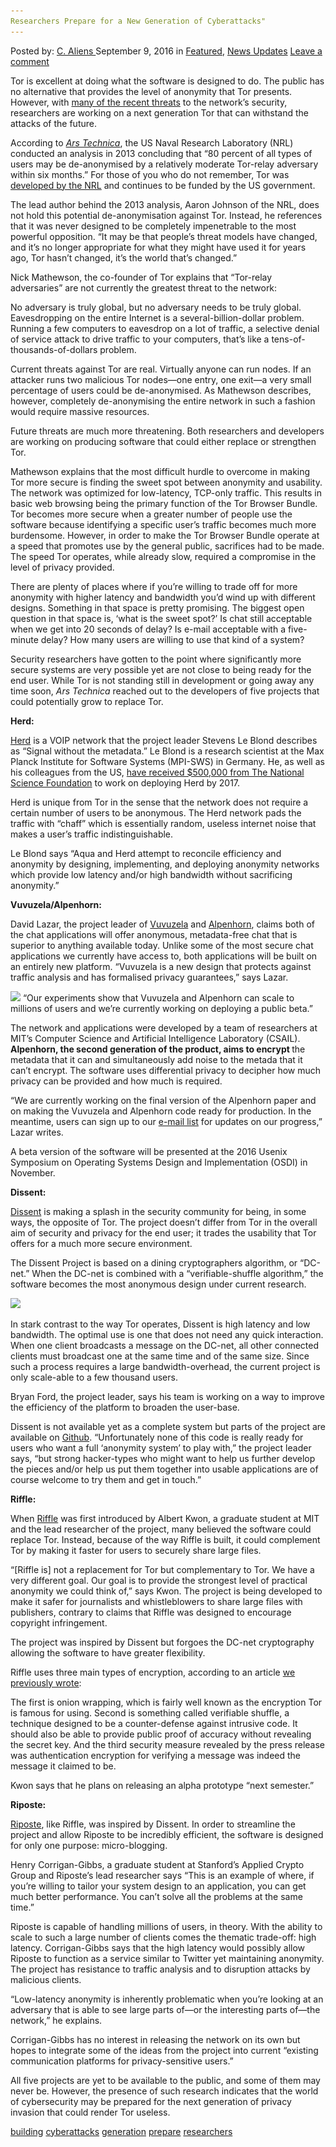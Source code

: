 ```yaml
---
Researchers Prepare for a New Generation of Cyberattacks"
---
```

<article class="post-listing post-15378 post type-post status-publish format-standard has-post-thumbnail hentry  tag-building tag-cyberattacks tag-generation tag-prepare tag-researchers 
    <div class="post-inner">
        <span>Posted by: <a href="https://www.deepdotweb.com/author/caliens/" title="">C. Aliens </a></span>
    <span>September 9, 2016</span>
    <span>in <a href="https://www.deepdotweb.com/category/deepdot-news/" rel="category tag">Featured</a>, <a href="https://www.deepdotweb.com/category/news-updates/" rel="category tag">News Updates</a></span>
    <span><a href="https://www.deepdotweb.com/2016/09/09/researchers-prepare-new-generation-cyberattacks/#respond">Leave a comment</a></span>
    </p>
    <div class="clear"></div>
    <div class="entry">
    <p>Tor is excellent at doing what the software is designed to do. The public has no alternative that provides the level of anonymity that Tor presents. However, with <a href="https://www.deepdotweb.com/2016/07/07/researchers-found-over-100-snooping-tor-hsdir-relays/">many of the recent threats</a> to the network’s security, researchers are working on a next generation Tor that can withstand the attacks of the future.</p>
    <p>According to <a href="http://arstechnica.co.uk/security/2016/08/building-a-new-tor-that-withstands-next-generation-state-surveillance/"><em>Ars Technica</em></a>, the US Naval Research Laboratory (NRL) conducted an analysis in 2013 concluding that &#8220;80 percent of all types of users may be de-anonymised by a relatively moderate Tor-relay adversary within six months.&#8221; For those of you who do not remember, Tor was<a href="https://pando.com/2014/07/16/tor-spooks/"> developed by the NRL</a> and continues to be funded by the US government.</p>
    <p>The lead author behind the 2013 analysis, Aaron Johnson of the NRL, does not hold this potential de-anonymisation against Tor. Instead, he references that it was never designed to be completely impenetrable to the most powerful opposition. “It may be that people&#8217;s threat models have changed, and it&#8217;s no longer appropriate for what they might have used it for years ago, Tor hasn&#8217;t changed, it&#8217;s the world that&#8217;s changed.”</p>
    <p>Nick Mathewson, the co-founder of Tor explains that “Tor-relay adversaries” are not currently the greatest threat to the network:</p>
    <p>No adversary is truly global, but no adversary needs to be truly global. Eavesdropping on the entire Internet is a several-billion-dollar problem. Running a few computers to eavesdrop on a lot of traffic, a selective denial of service attack to drive traffic to your computers, that&#8217;s like a tens-of-thousands-of-dollars problem.</p>
    <p>Current threats against Tor are real. Virtually anyone can run nodes. If an attacker runs two malicious Tor nodes—one entry, one exit—a very small percentage of users could be de-anonymised. As Mathewson describes, however, completely de-anonymising the entire network in such a fashion would require massive resources.</p>
    <p>Future threats are much more threatening. Both researchers and developers are working on producing software that could either replace or strengthen Tor.</p>
    <p>Mathewson explains that the most difficult hurdle to overcome in making Tor more secure is finding the sweet spot between anonymity and usability. The network was optimized for low-latency, TCP-only traffic. This results in basic web browsing being the primary function of the Tor Browser Bundle. Tor becomes more secure when a greater number of people use the software because identifying a specific user’s traffic becomes much more burdensome. However, in order to make the Tor Browser Bundle operate at a speed that promotes use by the general public, sacrifices had to be made. The speed Tor operates, while already slow, required a compromise in the level of privacy provided.</p>
    <p>There are plenty of places where if you&#8217;re willing to trade off for more anonymity with higher latency and bandwidth you&#8217;d wind up with different designs. Something in that space is pretty promising. The biggest open question in that space is, &#8216;what is the sweet spot?&#8217; Is chat still acceptable when we get into 20 seconds of delay? Is e-mail acceptable with a five-minute delay? How many users are willing to use that kind of a system?</p>
    <p>Security researchers have gotten to the point where significantly more secure systems are very possible yet are not close to being ready for the end user. While Tor is not standing still in development or going away any time soon, <em>Ars Technica</em> reached out to the developers of five projects that could potentially grow to replace Tor.</p>
    <p><strong>Herd:</strong></p>
    <p><a href="https://www.mpi-sws.org/~stevens/pubs/sigcomm15.pdf">Herd</a> is a VOIP network that the project leader Stevens Le Blond describes as &#8220;Signal without the metadata.” Le Blond is a research scientist at the Max Planck Institute for Software Systems (MPI-SWS) in Germany. He, as well as his colleagues from the US, <a href="https://nsf.gov/awardsearch/showAward?AWD_ID=1618955&amp;HistoricalAwards=false">have received $500,000 from The National Science Foundation</a> to work on deploying Herd by 2017.</p>
    <p>Herd is unique from Tor in the sense that the network does not require a certain number of users to be anonymous. The Herd network pads the traffic with “chaff” which is essentially random, useless internet noise that makes a user’s traffic indistinguishable.</p>
    <p>Le Blond says &#8220;Aqua and Herd attempt to reconcile efficiency and anonymity by designing, implementing, and deploying anonymity networks which provide low latency and/or high bandwidth without sacrificing anonymity.&#8221;</p>
    <p><strong>Vuvuzela/Alpenhorn:</strong></p>
    <p>David Lazar, the project leader of <a href="https://vuvuzela.io/">Vuvuzela</a> and <a href="https://vuvuzela.io/alpenhorn_intro.pdf">Alpenhorn</a>, claims both of the chat applications will offer anonymous, metadata-free chat that is superior to anything available today. Unlike some of the most secure chat applications we currently have access to, both applications will be built on an entirely new platform. &#8220;Vuvuzela is a new design that protects against traffic analysis and has formalised privacy guarantees,” says Lazar.</p>
    <p><img class="wp-image-15379 aligncenter" src="/imgs/2016/09/word-image-15.png" srcset="/imgs/2016/09/word-image-15.png 640w, /imgs/2016/09/word-image-15-300x211.png 300w" sizes="(max-width: 640px) 100vw, 640px"/> &#8220;Our experiments show that Vuvuzela and Alpenhorn can scale to millions of users and we&#8217;re currently working on deploying a public beta.&#8221;</p>
    <p>The network and applications were developed by a team of researchers at MIT&#8217;s Computer Science and Artificial Intelligence Laboratory (CSAIL). <strong>Alpenhorn, the second generation of the product, aims to encrypt </strong>the metadata that it can and simultaneously add noise to the metada that it can’t encrypt. The software uses differential privacy to decipher how much privacy can be provided and how much is required.</p>
    <p>&#8220;We are currently working on the final version of the Alpenhorn paper and on making the Vuvuzela and Alpenhorn code ready for production. In the meantime, users can sign up to our <a href="https://vuvuzela.io/">e-mail list</a> for updates on our progress,” Lazar writes.</p>
    <p>A beta version of the software will be presented at the 2016 Usenix Symposium on Operating Systems Design and Implementation (OSDI) in November.</p>
    <p><strong>Dissent:</strong></p>
    <p><a href="http://dedis.cs.yale.edu/dissent/">Dissent</a> is making a splash in the security community for being, in some ways, the opposite of Tor. The project doesn’t differ from Tor in the overall aim of security and privacy for the end user; it trades the usability that Tor offers for a much more secure environment.</p>
    <p>The Dissent Project is based on a dining cryptographers algorithm, or &#8220;DC-net.&#8221; When the DC-net is combined with a “verifiable-shuffle algorithm,” the software becomes the most anonymous design under current research.</p>
    <p><strong><img class="wp-image-15380" src="/imgs/2016/09/word-image-16.png" srcset="/imgs/2016/09/word-image-16.png 1772w, /imgs/2016/09/word-image-16-300x91.png 300w, /imgs/2016/09/word-image-16-1024x312.png 1024w" sizes="(max-width: 1772px) 100vw, 1772px"/></strong></p>
    <p>In stark contrast to the way Tor operates, Dissent is high latency and low bandwidth. The optimal use is one that does not need any quick interaction. When one client broadcasts a message on the DC-net, all other connected clients must broadcast one at the same time and of the same size. Since such a process requires a large bandwidth-overhead, the current project is only scale-able to a few thousand users.</p>
    <p>Bryan Ford, the project leader, says his team is working on a way to improve the efficiency of the platform to broaden the user-base.</p>
    <p>Dissent is not available yet as a complete system but parts of the project are available on <a href="https://github.com/DeDiS/Dissent">Github</a>. &#8220;Unfortunately none of this code is really ready for users who want a full ‘anonymity system’ to play with,&#8221; the project leader says, &#8220;but strong hacker-types who might want to help us further develop the pieces and/or help us put them together into usable applications are of course welcome to try them and get in touch.&#8221;</p>
    <p><strong>Riffle:</strong></p>
    <p>When <a href="https://people.csail.mit.edu/devadas/pubs/riffle.pdf">Riffle</a> was first introduced by Albert Kwon, a graduate student at MIT and the lead researcher of the project, many believed the software could replace Tor. Instead, because of the way Riffle is built, it could complement Tor by making it faster for users to securely share large files.</p>
    <p>&#8220;[Riffle is] not a replacement for Tor but complementary to Tor. We have a very different goal. Our goal is to provide the strongest level of practical anonymity we could think of,” says Kwon. The project is being developed to make it safer for journalists and whistleblowers to share large files with publishers, contrary to claims that Riffle was designed to encourage copyright infringement.</p>
    <p>The project was inspired by Dissent but forgoes the DC-net cryptography allowing the software to have greater flexibility.</p>
    <p>Riffle uses three main types of encryption, according to an article <a href="https://www.deepdotweb.com/2016/07/12/researchers-develop-anonymous-network-thats-faster-safer-tor/">we previously wrote</a>:</p>
    <p>The first is onion wrapping, which is fairly well known as the encryption Tor is famous for using. Second is something called verifiable shuffle, a technique designed to be a counter-defense against intrusive code. It should also be able to provide public proof of accuracy without revealing the secret key. And the third security measure revealed by the press release was authentication encryption for verifying a message was indeed the message it claimed to be.</p>
    <p>Kwon says that he plans on releasing an alpha prototype “next semester.”</p>
    <p><strong>Riposte:</strong></p>
    <p><a href="http://www.scs.stanford.edu/~dm/home/papers/corrigan-gibbs:riposte.pdf">Riposte</a>, like Riffle, was inspired by Dissent. In order to streamline the project and allow Riposte to be incredibly efficient, the software is designed for only one purpose: micro-blogging.</p>
    <p>Henry Corrigan-Gibbs, a graduate student at Stanford&#8217;s Applied Crypto Group and Riposte’s lead researcher says &#8220;This is an example of where, if you&#8217;re willing to tailor your system design to an application, you can get much better performance. You can&#8217;t solve all the problems at the same time.&#8221;</p>
    <p>Riposte is capable of handling millions of users, in theory. With the ability to scale to such a large number of clients comes the thematic trade-off: high latency. Corrigan-Gibbs says that the high latency would possibly allow Riposte to function as a service similar to Twitter yet maintaining anonymity. The project has resistance to traffic analysis and to disruption attacks by malicious clients.</p>
    <p>&#8220;Low-latency anonymity is inherently problematic when you&#8217;re looking at an adversary that is able to see large parts of—or the interesting parts of—the network,&#8221; he explains.</p>
    <p>Corrigan-Gibbs has no interest in releasing the network on its own but hopes to integrate some of the ideas from the project into current “existing communication platforms for privacy-sensitive users.”</p>
    <p>All five projects are yet to be available to the public, and some of them may never be. However, the presence of such research indicates that the world of cybersecurity may be prepared for the next generation of privacy invasion that could render Tor useless.</p>
    </div>
    <a href="https://www.deepdotweb.com/tag/building/" rel="tag">building</a> <a href="https://www.deepdotweb.com/tag/cyberattacks/" rel="tag">cyberattacks</a> <a href="https://www.deepdotweb.com/tag/generation/" rel="tag">generation</a> <a href="https://www.deepdotweb.com/tag/prepare/" rel="tag">prepare</a> <a href="https://www.deepdotweb.com/tag/researchers/" rel="tag">researchers</a> </span> <span style="display:none" class="updated">2016-09-09</span>
    <div style="display:none" class="vcard author" itemprop="author" itemscope itemtype="http://schema.org/Person"><strong class="fn" itemprop="name"><a href="https://www.deepdotweb.com/author/caliens/" title="Posts by C. Aliens" rel="author">C. Aliens</a></strong></div>
    
